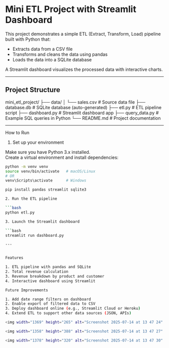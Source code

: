 # Mini ETL Project with Streamlit Dashboard

This project demonstrates a simple ETL (Extract, Transform, Load) pipeline built with Python that:
- Extracts data from a CSV file
- Transforms and cleans the data using pandas
- Loads the data into a SQLite database

A Streamlit dashboard visualizes the processed data with interactive charts.

---

## Project Structure

mini_etl_project/
├── data/
│ └── sales.csv # Source data file
├── database.db # SQLite database (auto-generated)
├── etl.py # ETL pipeline script
├── dashboard.py # Streamlit dashboard app
├── query_data.py # Example SQL queries in Python
└── README.md # Project documentation


---

  How to Run

1. Set up your environment

Make sure you have Python 3.x installed.  
Create a virtual environment and install dependencies:

```bash
python -m venv venv
source venv/bin/activate   # macOS/Linux
# OR
venv\Scripts\activate      # Windows

pip install pandas streamlit sqlite3

2. Run the ETL pipeline

```bash
python etl.py

3. Launch the Streamlit dashboard

```bash
streamlit run dashboard.py

---


Features

1. ETL pipeline with pandas and SQLite
2. Total revenue calculation
3. Revenue breakdown by product and customer
4. Interactive dashboard using Streamlit

Future Improvements

1. Add date range filters on dashboard
2. Enable export of filtered data to CSV
3. Deploy dashboard online (e.g., Streamlit Cloud or Heroku)
4. Extend ETL to support other data sources (JSON, APIs)

<img width="1369" height="265" alt="Screenshot 2025-07-14 at 13 47 24" src="https://github.com/user-attachments/assets/820e896a-5ba3-486c-8aea-cdcf2c347b0c" />

<img width="1358" height="388" alt="Screenshot 2025-07-14 at 13 47 27" src="https://github.com/user-attachments/assets/e7675348-4d04-46c9-8136-62f1b3a60702" />

<img width="1378" height="320" alt="Screenshot 2025-07-14 at 13 47 30" src="https://github.com/user-attachments/assets/16447a82-045b-4d9f-8715-01eb929f6717" />







